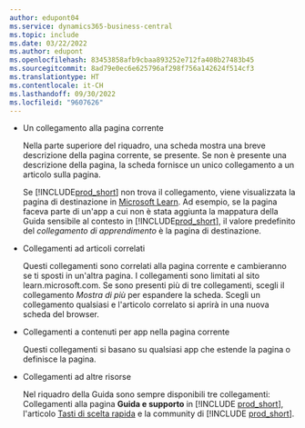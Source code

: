 ```yaml
---
author: edupont04
ms.service: dynamics365-business-central
ms.topic: include
ms.date: 03/22/2022
ms.author: edupont
ms.openlocfilehash: 83453858afb9cbaa893252e712fa408b27483b45
ms.sourcegitcommit: 8ad79e0ec6e625796af298f756a142624f514cf3
ms.translationtype: HT
ms.contentlocale: it-CH
ms.lasthandoff: 09/30/2022
ms.locfileid: "9607626"
---
```

- Un collegamento alla pagina corrente

  Nella parte superiore del riquadro, una scheda mostra una breve descrizione della pagina corrente, se presente. Se non è presente una descrizione della pagina, la scheda fornisce un unico collegamento a un articolo sulla pagina.  

  Se [!INCLUDE[prod_short](prod_short.md)] non trova il collegamento, viene visualizzata la pagina di destinazione in [Microsoft Learn](/dynamics365/business-central). Ad esempio, se la pagina faceva parte di un'app a cui non è stata aggiunta la mappatura della Guida sensibile al contesto in [!INCLUDE[prod_short](prod_short.md)], il valore predefinito del *collegamento di apprendimento* è la pagina di destinazione.  

- Collegamenti ad articoli correlati

  Questi collegamenti sono correlati alla pagina corrente e cambieranno se ti sposti in un'altra pagina. I collegamenti sono limitati al sito learn.microsoft.com. Se sono presenti più di tre collegamenti, scegli il collegamento *Mostra di più* per espandere la scheda. Scegli un collegamento qualsiasi e l'articolo correlato si aprirà in una nuova scheda del browser.  
- Collegamenti a contenuti per app nella pagina corrente  

  Questi collegamenti si basano su qualsiasi app che estende la pagina o definisce la pagina.  
- Collegamenti ad altre risorse

  Nel riquadro della Guida sono sempre disponibili tre collegamenti: Collegamenti alla pagina **Guida e supporto** in [!INCLUDE [prod_short](prod_short.md)], l'articolo [Tasti di scelta rapida](../keyboard-shortcuts.md) e la community di [!INCLUDE [prod_short](prod_short.md)].  
